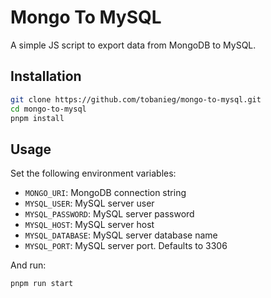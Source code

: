 # Mongo To MySQL

A simple JS script to export data from MongoDB to MySQL.

## Installation

```bash
git clone https://github.com/tobanieg/mongo-to-mysql.git
cd mongo-to-mysql
pnpm install
```

## Usage

Set the following environment variables:

- `MONGO_URI`: MongoDB connection string
- `MYSQL_USER`: MySQL server user
- `MYSQL_PASSWORD`: MySQL server password
- `MYSQL_HOST`: MySQL server host
- `MYSQL_DATABASE`: MySQL server database name
- `MYSQL_PORT`: MySQL server port. Defaults to 3306

And run:

```bash
pnpm run start
```
